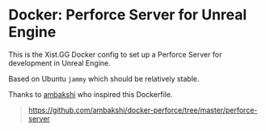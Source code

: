 
# Docker: Perforce Server for Unreal Engine

This is the Xist.GG Docker config to set up a Perforce Server
for development in Unreal Engine.

Based on Ubuntu `jammy` which should be relatively stable.

Thanks to [ambakshi](https://github.com/ambakshi/) who inspired this Dockerfile.

>https://github.com/ambakshi/docker-perforce/tree/master/perforce-server
